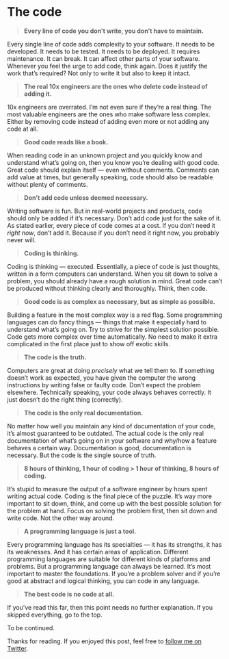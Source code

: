 # The code

> **Every line of code you don’t write, you don’t have to maintain.**

Every single line of code adds complexity to your software. It needs to be developed. It needs to be tested. It needs to be deployed. It requires maintenance. It can break. It can affect other parts of your software. Whenever you feel the urge to add code, think again. Does it justify the work that’s required? Not only to write it but also to keep it intact.

> **The real 10x engineers are the ones who delete code instead of adding it.**

10x engineers are overrated. I’m not even sure if they’re a real thing. The most valuable engineers are the ones who make software less complex. Either by removing code instead of adding even more or not adding any code at all.

> **Good code reads like a book.**

When reading code in an unknown project and you quickly know and understand what’s going on, then you know you’re dealing with good code. Great code should explain itself — even without comments. Comments can add value at times, but generally speaking, code should also be readable without plenty of comments.

> **Don’t add code unless deemed necessary.**

Writing software is fun. But in real-world projects and products, code should only be added if it’s necessary. Don’t add code just for the sake of it. As stated earlier, every piece of code comes at a cost. If you don’t need it *right now*, don’t add it. Because if you don’t need it right now, you probably never will.

> **Coding is thinking.**

Coding is thinking — executed. Essentially, a piece of code is just thoughts, written in a form computers can understand. When you sit down to solve a problem, you should already have a rough solution in mind. Great code can’t be produced without thinking clearly and thoroughly. Think, then code.

> **Good code is as complex as necessary, but as simple as possible.**

Building a feature in the most complex way is a red flag. Some programming languages can do fancy things — things that make it especially hard to understand what’s going on. Try to strive for the simplest solution possible. Code gets more complex over time automatically. No need to make it extra complicated in the first place just to show off exotic skills.

> **The code is the truth.**

Computers are great at doing *precisely* what we tell them to. If something doesn’t work as expected, you have given the computer the wrong instructions by writing false or faulty code. Don’t expect the problem elsewhere. Technically speaking, your code always behaves correctly. It just doesn’t do the right thing (correctly).

> **The code is the only real documentation.**

No matter how well you maintain any kind of documentation of your code, it’s almost guaranteed to be outdated. The actual code is the only real documentation of what’s going on in your software and why/how a feature behaves a certain way. Documentation is good, documentation is necessary. But the code is the single source of truth.

> **8 hours of thinking, 1 hour of coding &gt; 1 hour of thinking, 8 hours of coding.**

It’s stupid to measure the output of a software engineer by hours spent writing actual code. Coding is the final piece of the puzzle. It’s way more important to sit down, think, and come up with the best possible solution for the problem at hand. Focus on solving the problem first, then sit down and write code. Not the other way around.

> **A programming language is just a tool.**

Every programming language has its specialties — it has its strengths, it has its weaknesses. And it has certain areas of application. Different programming languages are suitable for different kinds of platforms and problems. But a programming language can always be learned. It’s most important to master the foundations. If you’re a problem solver and if you’re good at abstract and logical thinking, you can code in any language.

> **The best code is no code at all.**

If you’ve read this far, then this point needs no further explanation. If you skipped everything, go to the top.

To be continued.

Thanks for reading. If you enjoyed this post, feel free to [follow me on Twitter](https://twitter.com/rbluethl).